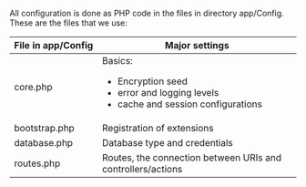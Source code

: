 All configuration is done as PHP code in the files in directory app/Config. These are the files that we use:

<table class="table table-bordered table-striped">
  <thead>
    <tr><th style="white-space: nowrap">File in app/Config</th><th>Major settings</th></tr>
  </thead>
  <tbody>
    <tr>
      <td>core.php</td>
      <td>
        Basics:
        <ul>
          <li>Encryption seed</li>
          <li>error and logging levels</li>
          <li>cache and session configurations</li>
        </ul>
      </td>
    </tr>
    <tr>
      <td>bootstrap.php</td>
      <td>Registration of extensions</td>
    </tr>
    <tr>
      <td>database.php</td>
      <td>Database type and credentials</td>
    </tr>
    <tr>
      <td>routes.php</td>
      <td>Routes, the connection between URIs and controllers/actions</td>
    </tr>
  </tbody>
</table>

  
